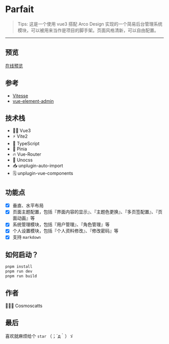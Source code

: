 # Parfait

> Tips: 这是一个使用 vue3 搭配 Arco Design 实现的一个简易后台管理系统模块，可以被用来当作是项目的脚手架。页面风格清新，可以自由配置。

*********

## 预览
[在线预览](https://parfait.netlify.app/)

## 参考
- [Vitesse](https://github.com/antfu/vitesse/)
- [vue-element-admin](https://github.com/PanJiaChen/vue-element-admin/)

## 技术栈
- 🤙🏻 Vue3 <setup>
- ⚡️ Vite2
- 🦾 TypeScript
- 🍍 Pinia
- 🔥 Vue-Router
- 🎨 Unocss
- 📥 unplugin-auto-import
- 🗒 unplugin-vue-components

## 功能点
* [x] 垂直、水平布局
* [x] 页面主题配置，包括『界面内容的显示』、『主题色更换』、『多页签配置』、『页面动画』等
* [x] 系统管理模块，包括『用户管理』、『角色管理』等
* [x] 个人设置模块，包括『个人资料修改』、『修改密码』等
* [x] 支持 `markdown`

## 如何启动？
```TypeScript
pnpm install
pnpm run dev
pnpm run build
```

## 作者
🧑🏻‍💻 Cosmoscatts 

## 最后
喜欢就麻烦给个 `star` （；´д｀）ゞ
